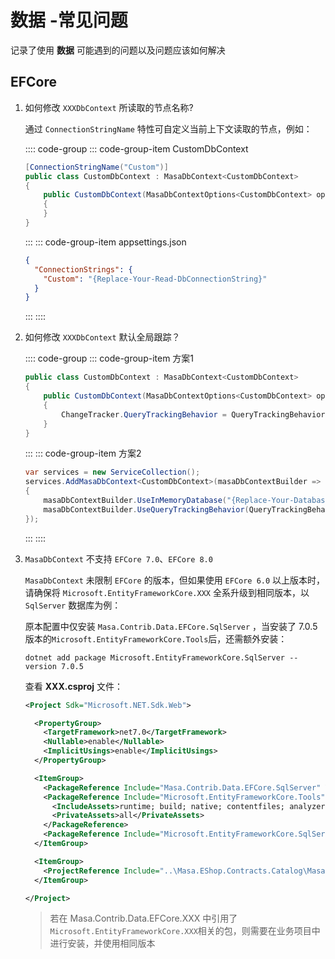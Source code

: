 # 数据 -常见问题

记录了使用 **数据** 可能遇到的问题以及问题应该如何解决

## EFCore

1. 如何修改 `XXXDbContext` 所读取的节点名称?

   通过 `ConnectionStringName` 特性可自定义当前上下文读取的节点，例如：

   :::: code-group
   ::: code-group-item CustomDbContext

   ```csharp Infrastructure/CustomDbContext.cs
   [ConnectionStringName("Custom")]
   public class CustomDbContext : MasaDbContext<CustomDbContext>
   {
       public CustomDbContext(MasaDbContextOptions<CustomDbContext> options) : base(options)
       {
       }
   }
   ```

   :::
   ::: code-group-item appsettings.json

   ```json appsettings.json
   {
     "ConnectionStrings": {
       "Custom": "{Replace-Your-Read-DbConnectionString}"
     }
   }
   ```

   :::
   ::::

2. 如何修改 `XXXDbContext` 默认全局跟踪？

   :::: code-group
   ::: code-group-item 方案1

   ```csharp Infrastructure/CustomDbContext.cs
   public class CustomDbContext : MasaDbContext<CustomDbContext>
   {
       public CustomDbContext(MasaDbContextOptions<CustomDbContext> options) : base(options)
       {
           ChangeTracker.QueryTrackingBehavior = QueryTrackingBehavior.TrackAll;
       }
   }
   ```

   :::
   ::: code-group-item 方案2

   ```csharp Infrastructure/CustomDbContext.cs
   var services = new ServiceCollection();
   services.AddMasaDbContext<CustomDbContext>(masaDbContextBuilder =>
   {
       masaDbContextBuilder.UseInMemoryDatabase("{Replace-Your-Database-Name}");
       masaDbContextBuilder.UseQueryTrackingBehavior(QueryTrackingBehavior.NoTrackingWithIdentityResolution);
   });
   ```

   :::
   ::::

3. `MasaDbContext` 不支持 `EFCore 7.0`、`EFCore 8.0`

   `MasaDbContext` 未限制 `EFCore` 的版本，但如果使用 `EFCore 6.0` 以上版本时，请确保将 `Microsoft.EntityFrameworkCore.XXX` 全系升级到相同版本，以 `SqlServer` 数据库为例：

   原本配置中仅安装 `Masa.Contrib.Data.EFCore.SqlServer` ，当安装了 7.0.5 版本的`Microsoft.EntityFrameworkCore.Tools`后，还需额外安装：

   ```shell 终端
   dotnet add package Microsoft.EntityFrameworkCore.SqlServer --version 7.0.5
   ```

   查看 **XXX.csproj** 文件：

   ```xml
   <Project Sdk="Microsoft.NET.Sdk.Web">
   
     <PropertyGroup>
       <TargetFramework>net7.0</TargetFramework>
       <Nullable>enable</Nullable>
       <ImplicitUsings>enable</ImplicitUsings>
     </PropertyGroup>
   
     <ItemGroup>
       <PackageReference Include="Masa.Contrib.Data.EFCore.SqlServer" Version="1.0.0" />
       <PackageReference Include="Microsoft.EntityFrameworkCore.Tools" Version="7.0.5">
         <IncludeAssets>runtime; build; native; contentfiles; analyzers; buildtransitive</IncludeAssets>
         <PrivateAssets>all</PrivateAssets>
       </PackageReference>
       <PackageReference Include="Microsoft.EntityFrameworkCore.SqlServer" Version="7.0.5" />
     </ItemGroup>
   
     <ItemGroup>
       <ProjectReference Include="..\Masa.EShop.Contracts.Catalog\Masa.EShop.Contracts.Catalog.csproj" />
     </ItemGroup>
   
   </Project>
   
   ```

   > 若在 Masa.Contrib.Data.EFCore.XXX 中引用了 `Microsoft.EntityFrameworkCore.XXX`相关的包，则需要在业务项目中进行安装，并使用相同版本
